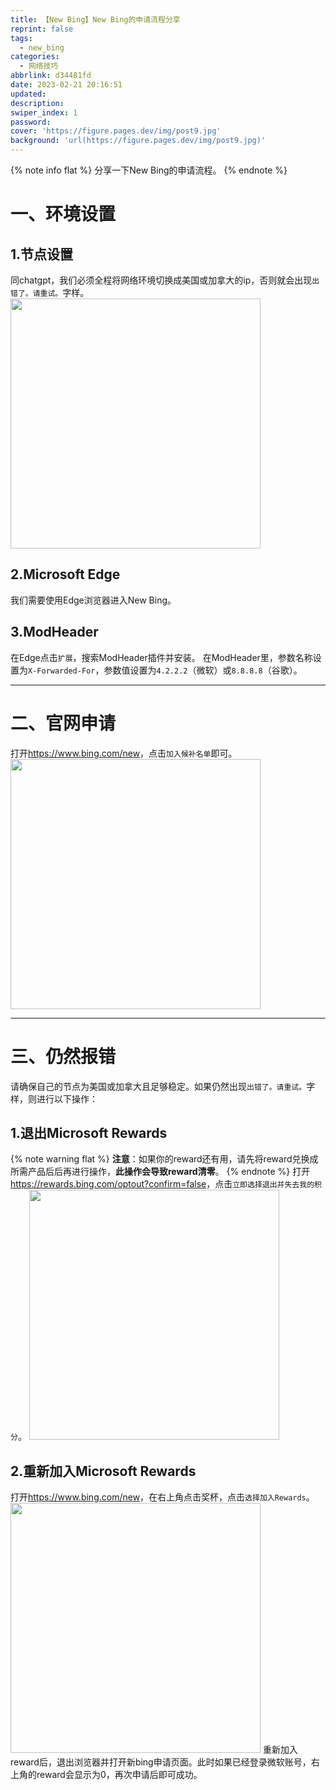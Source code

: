 ```yaml
---
title: 【New Bing】New Bing的申请流程分享
reprint: false
tags:
  - new_bing
categories:
  - 网络技巧
abbrlink: d34481fd
date: 2023-02-21 20:16:51
updated:
description:
swiper_index: 1
password:
cover: 'https://figure.pages.dev/img/post9.jpg'
background: 'url(https://figure.pages.dev/img/post9.jpg)'
---
```

{% note info flat %}
分享一下New Bing的申请流程。
{% endnote %}

# 一、环境设置
## 1.节点设置
同chatgpt，我们必须全程将网络环境切换成美国或加拿大的ip，否则就会出现`出错了。请重试。`字样。
<img src="https://figure.pages.dev/post/post10/微信截图_20230220135311.png" width="400">

## 2.Microsoft Edge
我们需要使用Edge浏览器进入New Bing。

## 3.ModHeader
在Edge点击`扩展`，搜索ModHeader插件并安装。
在ModHeader里，参数名称设置为`X-Forwarded-For`，参数值设置为`4.2.2.2`（微软）或`8.8.8.8`（谷歌）。

---

# 二、官网申请
打开<https://www.bing.com/new>，点击`加入候补名单`即可。
<img src="https://figure.pages.dev/post/post10/微信截图_20230220135545.png" width="400">

---

# 三、仍然报错
请确保自己的节点为美国或加拿大且足够稳定。如果仍然出现`出错了。请重试。`字样，则进行以下操作：

## 1.退出Microsoft Rewards
{% note warning flat %}
**注意**：如果你的reward还有用，请先将reward兑换成所需产品后后再进行操作，**此操作会导致reward清零**。
{% endnote %}
打开<https://rewards.bing.com/optout?confirm=false>，点击`立即选择退出并失去我的积分`。
<img src="https://figure.pages.dev/post/post10/微信截图_20230220135417.png" width="400">

## 2.重新加入Microsoft Rewards
打开<https://www.bing.com/new>，在右上角点击奖杯，点击`选择加入Rewards`。
<img src="https://figure.pages.dev/post/post10/微信截图_20230220135458.png" width="400">
重新加入reward后，退出浏览器并打开新bing申请页面。此时如果已经登录微软账号，右上角的reward会显示为0，再次申请后即可成功。
